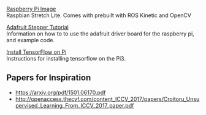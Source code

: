 [Raspberry Pi Image](https://medium.com/@rosbots/ready-to-use-image-raspbian-stretch-ros-opencv-324d6f8dcd96)  
Raspbian Stretch Lite. Comes with prebuilt with ROS Kinetic and OpenCV

[Adafruit Stepper Tutorial](https://learn.adafruit.com/adafruit-dc-and-stepper-motor-hat-for-raspberry-pi/using-stepper-motors)  
Information on how to to use the adafruit driver board for the raspberry pi, and example code.

[Install TensorFlow on Pi](https://github.com/samjabrahams/tensorflow-on-raspberry-pi)  
Instructions for installing tensorflow on the Pi3.

## Papers for Inspiration

 * https://arxiv.org/pdf/1501.06170.pdf
 * http://openaccess.thecvf.com/content_ICCV_2017/papers/Croitoru_Unsupervised_Learning_From_ICCV_2017_paper.pdf
